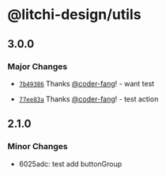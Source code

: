 # @litchi-design/utils

## 3.0.0

### Major Changes

- [`7b49386`](https://github.com/coder-fang/litchi-design/commit/7b4938606db2581e7ed72d7b135b2c1f45585b45) Thanks [@coder-fang](https://github.com/coder-fang)! - want test

- [`77ee83a`](https://github.com/coder-fang/litchi-design/commit/77ee83a3d32a1c01c035d5a05c21888998e7bf28) Thanks [@coder-fang](https://github.com/coder-fang)! - test action

## 2.1.0

### Minor Changes

- 6025adc: test add buttonGroup
